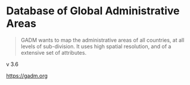 # Database of Global Administrative Areas

> GADM wants to map the administrative areas of all countries, at all levels of sub-division. It uses high spatial resolution, and of a extensive set of attributes.

v 3.6

https://gadm.org
